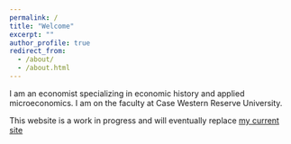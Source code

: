 ```yaml
---
permalink: /
title: "Welcome"
excerpt: ""
author_profile: true
redirect_from: 
  - /about/
  - /about.html
---
```


I am an economist specializing in economic history and applied microeconomics. I am on the faculty at Case Western Reserve University. 

This website is a work in progress and will eventually replace [my current site](https://faculty.weatherhead.case.edu/clingingsmith/default.html)

